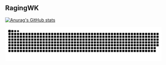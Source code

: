 ## RagingWK

[![Anurag's GitHub stats](https://github-readme-stats.vercel.app/api?username=RagingWK&show_icons=true&theme=outrun&include_all_commits=true&count_private=true&locale=pt-br&border_radius=20px)](https://github.com/anuraghazra/github-readme-stats)

![snake gif](./github-user-contribution.svg)

<!--
**RagingWK/RagingWK** is a ✨ _special_ ✨ repository because its `README.md` (this file) appears on your GitHub profile.

Here are some ideas to get you started:

- 🔭 I’m currently working on ...
- 🌱 I’m currently learning ...
- 👯 I’m looking to collaborate on ...
- 🤔 I’m looking for help with ...
- 💬 Ask me about ...
- 📫 How to reach me: ...
- 😄 Pronouns: ...
- ⚡ Fun fact: ...
-->
